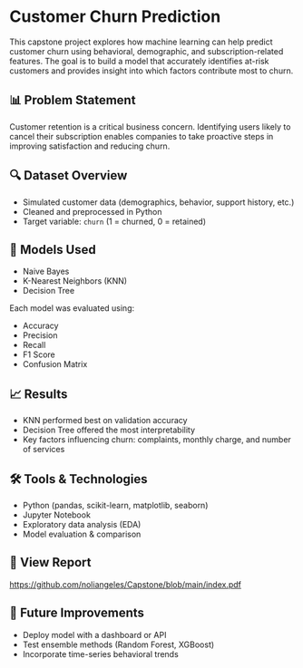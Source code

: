 # Customer Churn Prediction

This capstone project explores how machine learning can help predict customer churn using behavioral, demographic, and subscription-related features. The goal is to build a model that accurately identifies at-risk customers and provides insight into which factors contribute most to churn.

## 📊 Problem Statement
Customer retention is a critical business concern. Identifying users likely to cancel their subscription enables companies to take proactive steps in improving satisfaction and reducing churn.

## 🔍 Dataset Overview
- Simulated customer data (demographics, behavior, support history, etc.)
- Cleaned and preprocessed in Python
- Target variable: `churn` (1 = churned, 0 = retained)

## 🧠 Models Used
- Naive Bayes
- K-Nearest Neighbors (KNN)
- Decision Tree

Each model was evaluated using:
- Accuracy
- Precision
- Recall
- F1 Score
- Confusion Matrix

## 📈 Results
- KNN performed best on validation accuracy
- Decision Tree offered the most interpretability
- Key factors influencing churn: complaints, monthly charge, and number of services

## 🛠 Tools & Technologies
- Python (pandas, scikit-learn, matplotlib, seaborn)
- Jupyter Notebook
- Exploratory data analysis (EDA)
- Model evaluation & comparison

## 🔗 View Report
https://github.com/noliangeles/Capstone/blob/main/index.pdf

## 📁 Future Improvements
- Deploy model with a dashboard or API
- Test ensemble methods (Random Forest, XGBoost)
- Incorporate time-series behavioral trends
